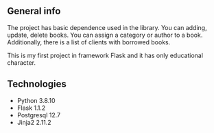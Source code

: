 ## General info

The project has basic dependence used in the library. You can adding, update, delete books. You can assign a category or author to a book. Additionally, there is a list of clients with borrowed books.

This is my first project in framework Flask and it has only educational character.

## Technologies
* Python 3.8.10
* Flask 1.1.2
* Postgresql 12.7
* Jinja2 2.11.2

